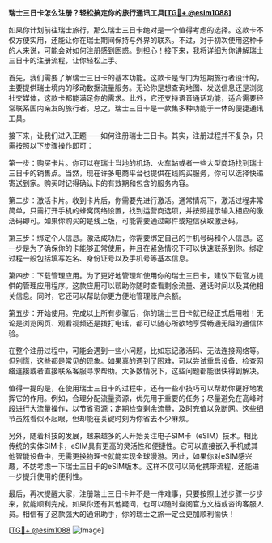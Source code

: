 **瑞士三日卡怎么注册？轻松搞定你的旅行通讯工具[[TG💪+ @esim1088](https://t.me/s/esim1088)]**

如果你计划前往瑞士旅行，那么瑞士三日卡绝对是一个值得考虑的选择。这款卡不仅方便实用，还能让你在瑞士期间保持与外界的联系。不过，对于初次使用这种卡的人来说，可能会对如何注册感到困惑。别担心！接下来，我将详细为你讲解瑞士三日卡的注册流程，让你轻松上手。

首先，我们需要了解瑞士三日卡的基本功能。这款卡是专门为短期旅行者设计的，主要提供瑞士境内的移动数据流量服务。无论你是想查询地图、发送信息还是浏览社交媒体，这款卡都能满足你的需求。此外，它还支持语音通话功能，适合需要经常联系国内亲友的旅行者。总之，瑞士三日卡是一款集多种功能于一体的便捷通讯工具。

接下来，让我们进入正题——如何注册瑞士三日卡。其实，注册过程并不复杂，只需按照以下步骤操作即可：

第一步：购买卡片。你可以在瑞士当地的机场、火车站或者一些大型商场找到瑞士三日卡的销售点。当然，现在许多电商平台也提供在线购买服务，你可以选择快递寄送到家。购买时记得确认卡的有效期和包含的服务内容。

第二步：激活卡片。收到卡片后，你需要先进行激活。通常情况下，激活过程非常简单，只需打开手机的蜂窝网络设置，找到运营商选项，并按照提示输入相应的激活码即可。如果你购买的是线上版，可能需要通过邮件或短信获取激活码。

第三步：绑定个人信息。激活成功后，你需要绑定自己的手机号码和个人信息。这一步是为了确保你的卡能够正常使用，并且在紧急情况下可以快速联系到你。绑定过程一般包括填写姓名、身份证号以及手机号等基本信息。

第四步：下载管理应用。为了更好地管理和使用你的瑞士三日卡，建议下载官方提供的管理应用程序。这款应用可以帮助你随时查看剩余流量、通话时间以及其他相关信息。同时，它还可以帮助你更方便地管理账户余额。

第五步：开始使用。完成以上所有步骤后，你的瑞士三日卡就已经正式启用啦！无论是浏览网页、观看视频还是拨打电话，都可以随心所欲地享受畅通无阻的通信体验。

在整个注册过程中，可能会遇到一些小问题，比如忘记激活码、无法连接网络等。但别慌，这些都是常见的现象。如果真的遇到了困难，可以尝试重启设备、检查网络连接或者直接联系客服寻求帮助。大多数情况下，这些问题都能很快得到解决。

值得一提的是，在使用瑞士三日卡的过程中，还有一些小技巧可以帮助你更好地发挥它的作用。例如，合理分配流量资源，优先用于重要的任务；尽量避免在高峰时段进行大流量操作，以节省资源；定期检查剩余流量，及时充值以免断网。这些细节虽然看似不起眼，但却能在关键时刻为你省去不少麻烦。

另外，随着科技的发展，越来越多的人开始关注电子SIM卡（eSIM）技术。相比传统的实体SIM卡，eSIM具有更高的灵活性和便捷性。它可以直接嵌入手机或其他智能设备中，无需更换物理卡就能实现全球漫游。因此，如果你对eSIM感兴趣，不妨考虑一下瑞士三日卡的eSIM版本。这样不仅可以简化携带流程，还能进一步提升使用的便利性。

最后，再次提醒大家，注册瑞士三日卡并不是一件难事，只要按照上述步骤一步步来，就能顺利完成。如果你还有其他疑问，也可以随时查阅官方文档或咨询客服人员。相信有了这款强大的通讯助手，你的瑞士之旅一定会更加顺利愉快！

[[TG💪+ @esim1088](https://t.me/s/esim1088) ![Image](https://i.postimg.cc/4NQfJmqS/Snipaste-2025-05-13-00-14-12.png)]